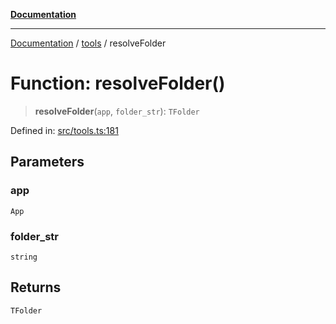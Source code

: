 [**Documentation**](../../README.md)

***

[Documentation](../../README.md) / [tools](../README.md) / resolveFolder

# Function: resolveFolder()

> **resolveFolder**(`app`, `folder_str`): `TFolder`

Defined in: [src/tools.ts:181](https://github.com/Christian-Me/folder-to-tags-plugin/blob/324c4975948764581637da1ab1e4cb12dc3f447a/src/tools.ts#L181)

## Parameters

### app

`App`

### folder\_str

`string`

## Returns

`TFolder`

